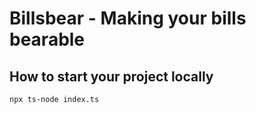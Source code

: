 # Billsbear - Making your bills bearable

## How to start your project locally
```bash
npx ts-node index.ts
```